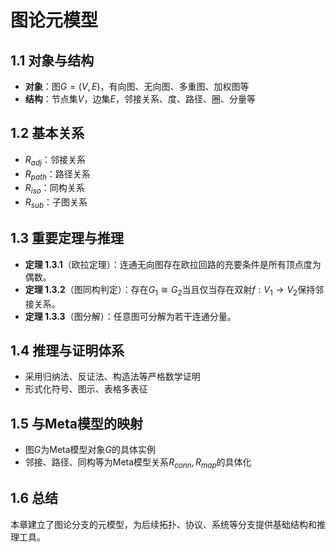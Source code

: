 # 图论元模型

## 1.1 对象与结构

- **对象**：图$G=(V,E)$，有向图、无向图、多重图、加权图等
- **结构**：节点集$V$，边集$E$，邻接关系、度、路径、圈、分量等

## 1.2 基本关系

- $R_{adj}$：邻接关系
- $R_{path}$：路径关系
- $R_{iso}$：同构关系
- $R_{sub}$：子图关系

## 1.3 重要定理与推理

- **定理 1.3.1**（欧拉定理）：连通无向图存在欧拉回路的充要条件是所有顶点度为偶数。
- **定理 1.3.2**（图同构判定）：存在$G_1\cong G_2$当且仅当存在双射$f:V_1\to V_2$保持邻接关系。
- **定理 1.3.3**（图分解）：任意图可分解为若干连通分量。

## 1.4 推理与证明体系

- 采用归纳法、反证法、构造法等严格数学证明
- 形式化符号、图示、表格多表征

## 1.5 与Meta模型的映射

- 图$G$为Meta模型对象$G$的具体实例
- 邻接、路径、同构等为Meta模型关系$R_{conn},R_{map}$的具体化

## 1.6 总结

本章建立了图论分支的元模型，为后续拓扑、协议、系统等分支提供基础结构和推理工具。
